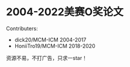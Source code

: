 # 2004-2022美赛O奖论文
Contributers: 

- dick20/MCM-ICM 2004-2017
- HoniiTro19/MCM-ICM 2018-2020

资源不易，不打广告，只求一star！
